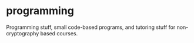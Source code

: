 # programming

Programming stuff, small code-based programs, and tutoring stuff for non-cryptography based courses.
